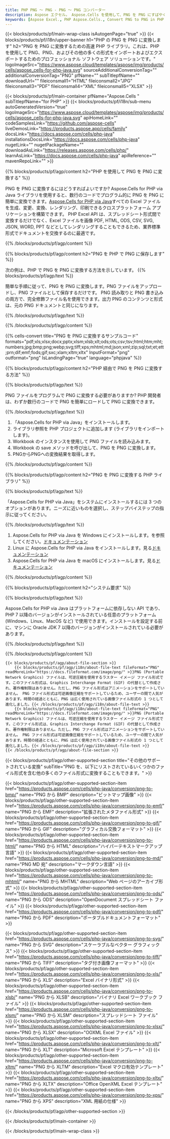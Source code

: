 ```yaml
---
title: PHP PNG ～ PNG - PNG ～ PNG コンバーター
description: Aspose エクセル。 Aspose.Cells を使用して、PNG を PNG にすばやく簡単に変換します。PHP PNG から PNG。PHP PNG から PNG に保存します。PHP を使用して、PNG を PNG として保存します。
keywords: [Aspose Excel., PHP Aspose.Cells., Convert PNG to PNG in PHP., Save PNG to PNG using PHP., PHP PNG to PNG saveformat., PNG to PNG Converter., PHP Save PNG as PNG]
---
```

{{< blocks/products/pf/main-wrap-class isAutogenPage="true" >}}
{{< blocks/products/pf/i18n/upper-banner h1="PHP の PNG を PNG に変換します" h2="PNG を PNG に変換するための高速 PHP ライブラリ。これは、PHP を使用して PNG、PNG、およびその他の多くの形式をインポートおよびエクスポートするためのプロフェッショナル ソフトウェア ソリューションです。" logoImageSrc="https://www.aspose.cloud/templates/aspose/img/products/cells/aspose_cells-for-php-java.svg" sourceAdditionalConversionTag="" additionalConversionTag="PNG" pfName="" subTitlepfName="" downloadUrl="" fileiconsmall1="HTML" fileiconsmall2="JPG" fileiconsmall3="PDF" fileiconsmall4="XML" fileiconsmall5="XLSX" >}}

{{< blocks/products/pf/main-container pfName="Aspose.Cells " subTitlepfName="for PHP" >}}
{{< blocks/products/pf/i18n/sub-menu autoGeneratedVersion="true" logoImageSrc="https://www.aspose.cloud/templates/aspose/img/products/cells/aspose_cells-for-php-java.svg" apiHomeLink="" codeSamplesLink="https://github.com/aspose-cells" liveDemosLink="https://products.aspose.app/cells/family" docsLink="https://docs.aspose.com/cells/php-java" installationsDocsLink="https://docs.aspose.com/cells/php-java" nugetLink="" nugetPackageName="" downloadAsLink="https://releases.aspose.com/cells/php/" learnAsLink="https://docs.aspose.com/cells/php-java" apiReference="" mavenRepoLink="" >}}


{{% blocks/products/pf/agp/content h2="PHP を使用して PNG を PNG に変換する" %}}

PNG を PNG に変換するにはどうすればよいですか? Aspose.Cells for PHP via Java ライブラリを使用すると、数行のコードでプログラム的に PNG を PNG に簡単に変換できます。[Aspose.Cells for PHP via Java](https://products.aspose.com/cells/php-java/)すべての Excel ファイルを生成、変更、変換、レンダリング、印刷できるクロスプラットフォーム アプリケーションを構築できます。 PHP Excel API は、スプレッドシート形式間で変換するだけでなく、Excel ファイルを画像 PDF, HTML, ODS, CSV, SVG, JSON, WORD, PPT などとしてレンダリングすることもできるため、業界標準形式でドキュメントを交換するのに最適です。
 
{{% /blocks/products/pf/agp/content %}}

{{% blocks/products/pf/agp/content h2="PNG を PHP で PNG に保存します" %}}

次の例は、PHP で PNG を PNG に変換する方法を示しています。
{{% blocks/products/pf/agp/text %}}

簡単な手順に従って、PNG を PNG に変換します。PNG ファイルをアップロードし、PNG ファイルとして保存するだけです。 PNG 読み取りと PNG 書き込みの両方で、完全修飾ファイル名を使用できます。出力 PNG のコンテンツと形式は、元の PNG ドキュメントと同じになります。

{{% /blocks/products/pf/agp/text %}}

{{% /blocks/products/pf/agp/content %}}

{{% cells-convert title="PNG を PNG に変換するサンプルコード" formats="pdf;xls;xlsx;docx;pptx;xlsm;xlsb;xlt;ods;ots;csv;tsv;html;htm;mht;numbers;jpg;bmp;png;webp;svg;tiff;xps;mhtml;md;json;xml;zip;sql;txt;et;ett;prn;dif;emf;fods;gif;sxc;xlam;xltm;xltx" InputFormat="png" outformat="png" IsLandingPage="true" language="phpjava" %}}

{{% blocks/products/pf/agp/content h2="PHP 経由で PNG を PNG に変換する方法" %}}

{{% blocks/products/pf/agp/text %}}

PNG ファイルをプログラムで PNG に変換する必要がありますか? PHP 開発者は、わずか数行のコードで PNG を簡単にロードして PNG に変換できます。

{{% /blocks/products/pf/agp/text %}}

1.  「Aspose.Cells for PHP via Java」をインストールします。
1. ライブラリ参照を PHP プロジェクトに追加します (ライブラリをインポートします)。
1.  Workbook のインスタンスを使用して PNG ファイルを読み込みます。
1.  Workbook の save メソッドを呼び出して、PNG を PNG に変換します。
1.  PNGからPNGへの変換結果を取得します。

{{% /blocks/products/pf/agp/content %}}

{{% blocks/products/pf/agp/content h2="PNG を PNG に変換する PHP ライブラリ" %}}

{{% blocks/products/pf/agp/text %}}

「Aspose.Cells for PHP via Java」をシステムにインストールするには 3 つのオプションがあります。ニーズに近いものを選択し、ステップバイステップの指示に従ってください。

{{% /blocks/products/pf/agp/text %}}

1.  Aspose.Cells for PHP via Java を Windows にインストールします。を参照してください。[ドキュメンテーション](https://docs.aspose.com/cells/php-java/setup-and-installation-guidelines/#windows)
1.  Linux に Aspose.Cells for PHP via Java をインストールします。見る[ドキュメンテーション](https://docs.aspose.com/cells/php-java/setup-and-installation-guidelines/#linux)
1. Aspose.Cells for PHP via Java を macOS にインストールします。見る[ドキュメンテーション](https://docs.aspose.com/cells/php-java/setup-and-installation-guidelines/#mac)

{{% /blocks/products/pf/agp/content %}}

{{% blocks/products/pf/agp/content h2="システム要求" %}}

{{% blocks/products/pf/agp/text %}}

Aspose.Cells for PHP via Java はプラットフォームに依存しない API であり、PHP 7 以降のバージョンがインストールされている任意のプラットフォーム (Windows、Linux、MacOS など) で使用できます。インストールを設定する前に、マシンに Oracle JDK 7 以降のバージョンがインストールされている必要があります。
 
{{% /blocks/products/pf/agp/text %}}


{{% /blocks/products/pf/agp/content %}}

<!-- aboutfile Starts -->
    {{< blocks/products/pf/agp/about-file-section >}}
        {{< blocks/products/pf/agp/i18n/about-file-text fileFormat="PNG" readMoreLink="https://docs.fileformat.com/image/png/" >}}PNG (Portable Network Graphics) ファイルは、可逆圧縮を使用するラスター イメージ ファイル形式です。このファイル形式は、Graphics Interchange Format (GIF) の代替として作成され、著作権制限はありません。ただし、PNG ファイル形式はアニメーションをサポートしていません。 PNG ファイル形式は可逆画像圧縮をサポートしているため、ユーザーの間で人気があります。時間の経過とともに、PNG は広く使用されている画像ファイル形式の 1 つとして進化しました。{{< /blocks/products/pf/agp/i18n/about-file-text >}}
        {{< blocks/products/pf/agp/i18n/about-file-text fileFormat="PNG" readMoreLink="https://docs.fileformat.com/image/png/" >}}PNG (Portable Network Graphics) ファイルは、可逆圧縮を使用するラスター イメージ ファイル形式です。このファイル形式は、Graphics Interchange Format (GIF) の代替として作成され、著作権制限はありません。ただし、PNG ファイル形式はアニメーションをサポートしていません。 PNG ファイル形式は可逆画像圧縮をサポートしているため、ユーザーの間で人気があります。時間の経過とともに、PNG は広く使用されている画像ファイル形式の 1 つとして進化しました。{{< /blocks/products/pf/agp/i18n/about-file-text >}}
    {{< /blocks/products/pf/agp/about-file-section >}}
<!-- aboutfile Ends -->

{{< blocks/products/pf/agp/other-supported-section title="その他のサポートされている変換" subTitle="PNG を、以下にリストされているいくつかのファイル形式を含む他の多くのファイル形式に変換することもできます。" >}}

{{< blocks/products/pf/agp/other-supported-section-item href="https://products.aspose.com/cells/php-java/conversion/png-to-bmp/" name="PNG から BMP" description="ビットマップ画像" >}}
{{< blocks/products/pf/agp/other-supported-section-item href="https://products.aspose.com/cells/php-java/conversion/png-to-emf/" name="PNG から EMF" description="拡張されたメタファイル形式" >}}
{{< blocks/products/pf/agp/other-supported-section-item href="https://products.aspose.com/cells/php-java/conversion/png-to-gif/" name="PNG から GIF" description="グラフィカル交換フォーマット" >}}
{{< blocks/products/pf/agp/other-supported-section-item href="https://products.aspose.com/cells/php-java/conversion/png-to-html/" name="PNG から HTML" description="ハイパーテキストマークアップ言語" >}}
{{< blocks/products/pf/agp/other-supported-section-item href="https://products.aspose.com/cells/php-java/conversion/png-to-md/" name="PNG MD 宛" description="マークダウン言語" >}}
{{< blocks/products/pf/agp/other-supported-section-item href="https://products.aspose.com/cells/php-java/conversion/png-to-mhtml/" name="PNG から MHTML" description="Web ページのアーカイブ形式" >}}
{{< blocks/products/pf/agp/other-supported-section-item href="https://products.aspose.com/cells/php-java/conversion/png-to-ods/" name="PNG から ODS" description="OpenDocument スプレッドシート ファイル" >}}
{{< blocks/products/pf/agp/other-supported-section-item href="https://products.aspose.com/cells/php-java/conversion/png-to-pdf/" name="PNG から PDF" description="ポータブルドキュメントフォーマット" >}}

{{< blocks/products/pf/agp/other-supported-section-item href="https://products.aspose.com/cells/php-java/conversion/png-to-svg/" name="PNG から SVG" description="スケーラブルなベクター グラフィックス" >}}
{{< blocks/products/pf/agp/other-supported-section-item href="https://products.aspose.com/cells/php-java/conversion/png-to-tiff/" name="PNG から TIFF" description="タグ付き画像フォーマット" >}}
{{< blocks/products/pf/agp/other-supported-section-item href="https://products.aspose.com/cells/php-java/conversion/png-to-xls/" name="PNG から XLS" description="Excel バイナリ形式" >}}
{{< blocks/products/pf/agp/other-supported-section-item href="https://products.aspose.com/cells/php-java/conversion/png-to-xlsb/" name="PNG から XLSB" description="バイナリ Excel ワークブック ファイル" >}}
{{< blocks/products/pf/agp/other-supported-section-item href="https://products.aspose.com/cells/php-java/conversion/png-to-xlsm/" name="PNG から XLSM" description="スプレッドシート ファイル" >}}
{{< blocks/products/pf/agp/other-supported-section-item href="https://products.aspose.com/cells/php-java/conversion/png-to-xlsx/" name="PNG から XLSX" description="OOXML Excel ファイル" >}}
{{< blocks/products/pf/agp/other-supported-section-item href="https://products.aspose.com/cells/php-java/conversion/png-to-xlt/" name="PNG から XLT" description="Microsoft Excel テンプレート" >}}
{{< blocks/products/pf/agp/other-supported-section-item href="https://products.aspose.com/cells/php-java/conversion/png-to-xltm/" name="PNG から XLTM" description="Excel マクロ有効テンプレート" >}}
{{< blocks/products/pf/agp/other-supported-section-item href="https://products.aspose.com/cells/php-java/conversion/png-to-xltx/" name="PNG から XLTX" description="Office OpenXML Excel テンプレート" >}}
{{< blocks/products/pf/agp/other-supported-section-item href="https://products.aspose.com/cells/php-java/conversion/png-to-xps/" name="PNG から XPS" description="XML 用紙の仕様" >}}

{{< /blocks/products/pf/agp/other-supported-section >}}

{{< /blocks/products/pf/main-container >}}
    
{{< /blocks/products/pf/main-wrap-class >}}
